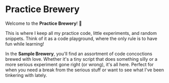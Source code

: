 # Practice Brewery

Welcome to the **Practice Brewery**! 🍻

This is where I keep all my practice code, little experiments, and random snippets. Think of it as a code playground, where the only rule is to have fun while learning!

In the **Sample Brewery**, you'll find an assortment of code concoctions brewed with love. Whether it's a tiny script that does something silly or a more serious experiment gone right (or wrong), it's all here. Perfect for when you need a break from the serious stuff or want to see what I've been tinkering with lately.

